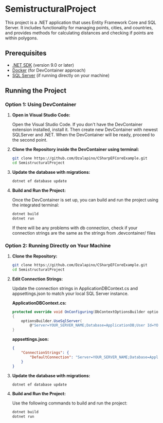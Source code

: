 # SemistructuralProject

This project is a .NET application that uses Entity Framework Core and SQL Server. It includes functionality for managing points, cities, and countries, and provides methods for calculating distances and checking if points are within polygons.

## Prerequisites

- [.NET SDK](https://dotnet.microsoft.com/download) (version 9.0 or later)
- [Docker](https://www.docker.com/get-started) (for DevContainer approach)
- [SQL Server](https://www.microsoft.com/en-us/sql-server/sql-server-downloads) (if running directly on your machine)

## Running the Project

### Option 1: Using DevContainer

1. **Open in Visual Studio Code:**

    Open the Visual Studio Code. If you don't have the DevContainer extension installed, install it. Then create new DevContainer with newest SQLServer and .NET. When the DevContainer will be ready, proceed to the second point. 

2. **Clone the Repository inside the DevContainer using terminal:**

    ```bash
    git clone https://github.com/Dzalapino/CSharpEFCoreExample.git
    cd SemistructuralProject
    ```
3. **Update the database with migrations:**
   ```bash
   dotnet ef database update
   ```

5. **Build and Run the Project:**

    Once the DevContainer is set up, you can build and run the project using the integrated terminal:

    ```bash
    dotnet build
    dotnet run
    ```

    If there will be any problems with db connection, check if your connection strings are the same as the strings from .devcontainer/ files

### Option 2: Running Directly on Your Machine

1. **Clone the Repository:**

    ```bash
    git clone https://github.com/Dzalapino/CSharpEFCoreExample.git
    cd SemistructuralProject
    ```

2. **Edit Connection Strings:**

    Update the connection strings in ApplicationDBContext.cs and appsettings.json to match your local SQL Server instance.

    **ApplicationDBContext.cs:**

    ```csharp
    protected override void OnConfiguring(DbContextOptionsBuilder optionsBuilder)
    {
        optionsBuilder.UseSqlServer(
            @"Server=YOUR_SERVER_NAME;Database=ApplicationDB;User Id=YOUR_USER_ID;Password=YOUR_PASSWORD;Encrypt=False;TrustServerCertificate=True;");
    }
    ```

    **appsettings.json:**

    ```json
    {
        "ConnectionStrings": {
            "DefaultConnection": "Server=YOUR_SERVER_NAME;Database=ApplicationDB;User Id=YOUR_USER_ID;Password=YOUR_PASSWORD;Encrypt=True;TrustServerCertificate=True;"
        }
    }
    ```

3.  **Update the database with migrations:**
    ```bash
    dotnet ef database update
    ```

4.  **Build and Run the Project:**

    Use the following commands to build and run the project:

    ```bash
    dotnet build
    dotnet run
    ```
